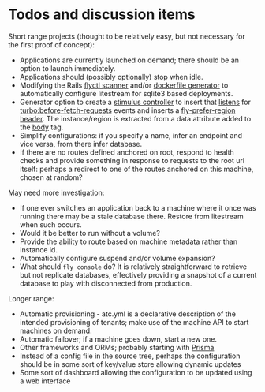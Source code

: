 # Todos and discussion items

Short range projects (thought to be relatively easy, but not necessary for the first proof of concept):

* Applications are currently launched on demand; there should be an option to launch immediately.
* Applications should (possibly optionally) stop when idle.
* Modifying the Rails [flyctl scanner](https://github.com/superfly/flyctl/blob/master/scanner/rails.go) and/or [dockerfile generator](https://github.com/fly-apps/dockerfile-rails?tab=readme-ov-file#overview) to automatically configure litestream for sqlite3 based deployments.
* Generator option to create a [stimulus controller](https://github.com/rubys/showcase/blob/main/app/javascript/controllers/region_controller.js) to insert 
that <a href="https://github.com/rubys/showcase/blob/main/app/javascript/controllers/region_controller.js">listens</a> for
<a href="https://turbo.hotwired.dev/reference/events#http-requests" rel="nofollow">turbo:before-fetch-requests</a> events and
inserts a <a href="https://fly.io/docs/networking/dynamic-request-routing/#the-fly-prefer-region-request-header" rel="nofollow">fly-prefer-region header</a>.
The instance/region is extracted from a data attribute added to the <a href="https://github.com/rubys/showcase/blob/aae08a6d57f92335b2cdbb94756e5416b7b50f83/app/views/layouts/application.html.erb#L16">body</a> tag.
* Simplify configurations: if you specify a name, infer an endpoint and vice versa, from there infer database.
* If there are no routes defined anchored on root, respond to health checks and provide something in response to requests to the root url itself: perhaps a redirect to one of the routes anchored on this machine, chosen at random?

May need more investigation:
* If one ever switches an application back to a machine where it once was running there may be a stale database there.  Restore from litestream when such occurs.
* Would it be better to run without a volume?
* Provide the ability to route based on machine metadata rather than instance id.
* Automatically configure suspend and/or volume expansion?
* What should `fly console` do?  It is relatively straightforward to retrieve but not replicate databases, effectively providing a snapshot of a current database to play with disconnected from production.

Longer range:

* Automatic provisioning - atc.yml is a declarative description of the intended provisioning of tenants; make use of the machine API to start machines on demand.
* Automatic failover; if a machine goes down, start a new one.
* Other frameworks and ORMs; probably starting with [Prisma](https://www.prisma.io/)
* Instead of a config file in the source tree, perhaps the configuration should be in some sort of key/value store allowing dynamic updates
* Some sort of dashboard allowing the configuration to be updated using a web interface
